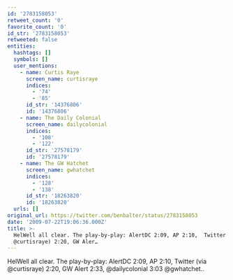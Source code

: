 ```yaml
---
id: '2783158053'
retweet_count: '0'
favorite_count: '0'
id_str: '2783158053'
retweeted: false
entities:
  hashtags: []
  symbols: []
  user_mentions:
    - name: Curtis Raye
      screen_name: curtisraye
      indices:
        - '74'
        - '85'
      id_str: '14376806'
      id: '14376806'
    - name: The Daily Colonial
      screen_name: dailycolonial
      indices:
        - '108'
        - '122'
      id_str: '27578179'
      id: '27578179'
    - name: The GW Hatchet
      screen_name: gwhatchet
      indices:
        - '128'
        - '138'
      id_str: '18263820'
      id: '18263820'
  urls: []
original_url: https://twitter.com/benbalter/status/2783158053
date: '2009-07-22T19:06:36.000Z'
title: >-
  HelWell all clear. The play-by-play: AlertDC 2:09, AP 2:10,  Twitter (via
  @curtisraye) 2:20, GW Aler…
---
```


HelWell all clear. The play-by-play: AlertDC 2:09, AP 2:10,  Twitter (via @curtisraye) 2:20, GW Alert 2:33, @dailycolonial 3:03 @gwhatchet..